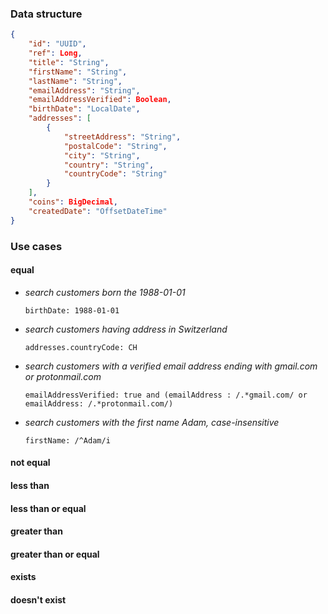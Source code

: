 ### Data structure
```json
{
    "id": "UUID",
    "ref": Long,
    "title": "String",
    "firstName": "String",
    "lastName": "String",
    "emailAddress": "String",
    "emailAddressVerified": Boolean,
    "birthDate": "LocalDate",
    "addresses": [
        {
            "streetAddress": "String", 
            "postalCode": "String",
            "city": "String",
            "country": "String",
            "countryCode": "String"
        }
    ],
    "coins": BigDecimal,
    "createdDate": "OffsetDateTime"
}
```
### Use cases

#### equal
* _search customers born the 1988-01-01_

  `birthDate: 1988-01-01`

* _search customers having address in Switzerland_

  `addresses.countryCode: CH`

* _search customers with a verified email address ending with gmail.com or protonmail.com_

  `emailAddressVerified: true and (emailAddress : /.*gmail.com/ or emailAddress: /.*protonmail.com/)`

* _search customers with the first name Adam, case-insensitive_

  `firstName: /^Adam/i`

#### not equal

#### less than

#### less than or equal

#### greater than

#### greater than or equal

#### exists

#### doesn't exist
